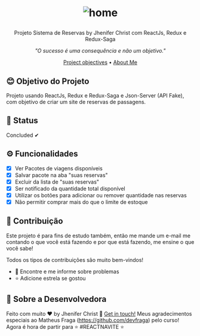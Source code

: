 <h1 align="center">
  
  ![home](https://user-images.githubusercontent.com/85563316/153856750-6aac203c-f78c-4e87-8250-3dee178c66a7.jpg)

</h1>

<p align="center">Projeto Sistema de Reservas by Jhenifer Christ com ReactJs, Redux e Redux-Saga </p>

<p align="center"><i>"O sucesso é uma consequência e não um objetivo."</i> </p>


<p align="center">
  <a href="#blush-project-objectives">Project objectives</a> •
  <a href="#art-about-me">About Me</a>
</p>


## :blush: **Objetivo do Projeto**

Projeto usando ReactJs, Redux e Redux-Saga e Json-Server (API Fake), com objetivo de criar um site de reservas de passagens.

## 🚀 **Status**

Concluded ✔

## ⚙ **Funcionalidades**

- [x] Ver Pacotes de viagens disponíveis
- [x] Salvar pacote na aba "suas reservas"
- [x] Excluir da lista de "suas reservas"
- [x] Ser notificado da quantidade total disponível
- [x] Utilizar os botões para adicionar ou remover quantidade nas reservas
- [x] Não permitir comprar mais do que o limite de estoque

## :handshake: **Contribuição**

Este projeto é para fins de estudo também, então me mande um e-mail me contando o que você está fazendo e por que está fazendo, me ensine o que você sabe!

Todos os tipos de contribuições são muito bem-vindos!

-   🐛 Encontre e me informe sobre problemas
-   ⭐️ Adicione estrela se gostou


## :art: **Sobre a Desenvolvedora**

Feito com muito ♥ by Jhenifer Christ :wave: [Get in touch!](https://www.linkedin.com/in/jjheniferchrist/)
Meus agradecimentos especiais ao Matheus Fraga (https://github.com/devfraga) pelo curso! Agora é hora de partir para ⭐️ #REACTNAVITE ⭐️ 

